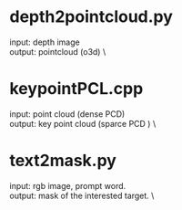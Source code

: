 # depth2pointcloud.py 
input: depth image \
output: pointcloud (o3d) \

# keypointPCL.cpp
input: point cloud (dense PCD) \
output: key point cloud (sparce PCD ) \

# text2mask.py 
input: rgb image, prompt word. \
output: mask of the interested target. \
